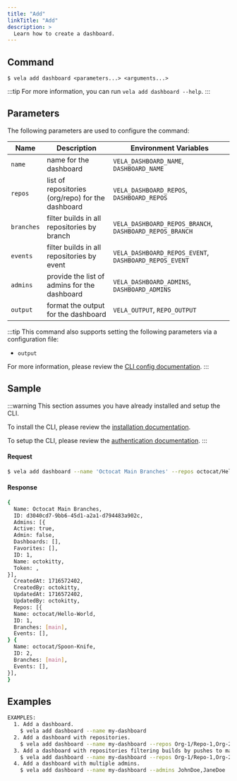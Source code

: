 ```yaml
---
title: "Add"
linkTitle: "Add"
description: >
  Learn how to create a dashboard.
---
```


## Command

```
$ vela add dashboard <parameters...> <arguments...>
```

:::tip
For more information, you can run `vela add dashboard --help`.
:::

## Parameters

The following parameters are used to configure the command:

| Name       | Description                                       | Environment Variables                                   |
| ---------- | ------------------------------------------------- | ------------------------------------------------------- |
| `name`     | name for the dashboard                            | `VELA_DASHBOARD_NAME`, `DASHBOARD_NAME`                 |
| `repos`    | list of repositories (org/repo) for the dashboard | `VELA_DASHBOARD_REPOS`, `DASHBOARD_REPOS`               |
| `branches` | filter builds in all repositories by branch       | `VELA_DASHBOARD_REPOS_BRANCH`, `DASHBOARD_REPOS_BRANCH` |
| `events`   | filter builds in all repositories by event        | `VELA_DASHBOARD_REPOS_EVENT`, `DASHBOARD_REPOS_EVENT`   |
| `admins`   | provide the list of admins for the dashboard      | `VELA_DASHBOARD_ADMINS`, `DASHBOARD_ADMINS`             |
| `output`   | format the output for the dashboard               | `VELA_OUTPUT`, `REPO_OUTPUT`                            |

:::tip
This command also supports setting the following parameters via a configuration file:

- `output`

For more information, please review the [CLI config documentation](/docs/reference/cli/config/config.md).
:::

## Sample

:::warning
This section assumes you have already installed and setup the CLI.

To install the CLI, please review the [installation documentation](/docs/reference/cli/install.md).

To setup the CLI, please review the [authentication documentation](/docs/reference/cli/authentication.md).
:::

#### Request

```sh
$ vela add dashboard --name 'Octocat Main Branches' --repos octocat/Hello-World,octocat/Spoon-Knife --branches main
```

#### Response

```sh
{
  Name: Octocat Main Branches,
  ID: d3040cd7-9bb6-45d1-a2a1-d794483a902c,
  Admins: [{
  Active: true,
  Admin: false,
  Dashboards: [],
  Favorites: [],
  ID: 1,
  Name: octokitty,
  Token: ,
}],
  CreatedAt: 1716572402,
  CreatedBy: octokitty,
  UpdatedAt: 1716572402,
  UpdatedBy: octokitty,
  Repos: [{
  Name: octocat/Hello-World,
  ID: 1,
  Branches: [main],
  Events: [],
} {
  Name: octocat/Spoon-Knife,
  ID: 2,
  Branches: [main],
  Events: [],
}],
}
```

## Examples

```sh
EXAMPLES:
  1. Add a dashboard.
    $ vela add dashboard --name my-dashboard
  2. Add a dashboard with repositories.
    $ vela add dashboard --name my-dashboard --repos Org-1/Repo-1,Org-2/Repo-2
  3. Add a dashboard with repositories filtering builds by pushes to main.
    $ vela add dashboard --name my-dashboard --repos Org-1/Repo-1,Org-2/Repo-2 --branch main --event push
  4. Add a dashboard with multiple admins.
    $ vela add dashboard --name my-dashboard --admins JohnDoe,JaneDoe
```
